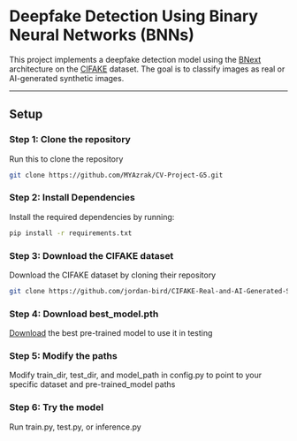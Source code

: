 # Deepfake Detection Using Binary Neural Networks (BNNs)

This project implements a deepfake detection model using the [BNext](https://arxiv.org/pdf/2211.12933) architecture on the [CIFAKE](https://github.com/jordan-bird/CIFAKE-Real-and-AI-Generated-Synthetic-Images) dataset. The goal is to classify images as real or AI-generated synthetic images.

---

## Setup

### Step 1: Clone the repository

Run this to clone the repository

```bash
git clone https://github.com/MYAzrak/CV-Project-G5.git
```

### Step 2: Install Dependencies

Install the required dependencies by running:

```bash
pip install -r requirements.txt
```

### Step 3: Download the CIFAKE dataset

Download the CIFAKE dataset by cloning their repository

```bash
git clone https://github.com/jordan-bird/CIFAKE-Real-and-AI-Generated-Synthetic-Images
```

### Step 4: Download best_model.pth

[Download](https://drive.google.com/file/d/1y7iRO4dc7VhysOMyVt4hv-9A7obbwVCp/view?usp=sharing) the best pre-trained model to use it in testing

### Step 5: Modify the paths

Modify train_dir, test_dir, and model_path in config.py to point to your specific dataset and pre-trained_model paths

### Step 6: Try the model

Run train.py, test.py, or inference.py
